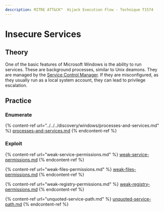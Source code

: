 ```yaml
---
description: MITRE ATT&CK™  Hijack Execution Flow - Technique T1574
---
```


# Insecure Services

## Theory

One of the basic features of Microsoft Windows is the ability to run services. These are background processes, similar to Unix deamons. They are managed by the [Service Control Manager](https://learn.microsoft.com/en-us/windows/win32/services/service-control-manager). If they are misconfigured, as they usually run as a local system account, they can lead to privilege escalation.

## Practice

### Enumerate

{% content-ref url="../../../discovery/windows/processes-and-services.md" %}
[processes-and-services.md](../../../discovery/windows/processes-and-services.md)
{% endcontent-ref %}

### Exploit

{% content-ref url="weak-service-permissions.md" %}
[weak-service-permissions.md](weak-service-permissions.md)
{% endcontent-ref %}

{% content-ref url="weak-files-permissions.md" %}
[weak-files-permissions.md](weak-files-permissions.md)
{% endcontent-ref %}

{% content-ref url="weak-registry-permissions.md" %}
[weak-registry-permissions.md](weak-registry-permissions.md)
{% endcontent-ref %}

{% content-ref url="unquoted-service-path.md" %}
[unquoted-service-path.md](unquoted-service-path.md)
{% endcontent-ref %}
